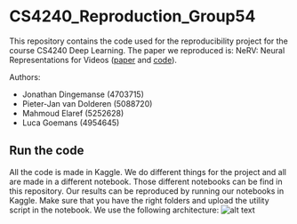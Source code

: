 # CS4240_Reproduction_Group54
This repository contains the code used for the reproducibility project for the course CS4240 Deep Learning. The paper we reproduced is: NeRV: Neural Representations for Videos ([paper](https://arxiv.org/pdf/2110.13903.pdf) and [code](https://github.com/haochen-rye/NeRV)). 

Authors:
- Jonathan Dingemanse (4703715)
- Pieter-Jan van Dolderen (5088720)
- Mahmoud Elaref (5252628)
- Luca Goemans (4954645)

## Run the code
All the code is made in Kaggle. We do different things for the project and all are made in a different notebook. Those different notebooks can be find in this repository. Our results can be reproduced by running our notebooks in Kaggle. Make sure that you have the right folders and upload the utility script in the notebook. We use the following architecture:
![alt text]([https://github.com/[username]/[reponame]/blob/[branch]/image.jpg?raw=true](https://github.com/PietDol/CS4240_Reproduction_Group54/blob/main/kaggle_directory.png))
